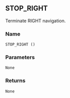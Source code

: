 ## STOP\_RIGHT

Terminate RIGHT navigation.


### Name

`STOP_RIGHT ()`


### Parameters

`None`


### Returns

`None`
